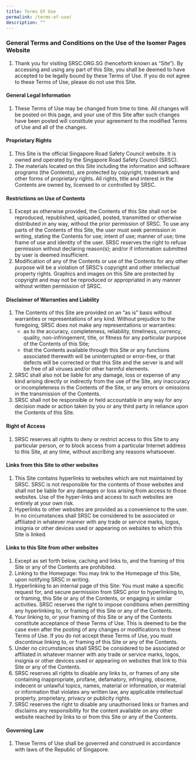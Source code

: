 ```yaml
---
title: Terms Of Use
permalink: /terms-of-use/
description: ""
---
```

### **General Terms and Conditions on the Use of the Isomer Pages Website**

1.  Thank you for visiting SRSC.ORG.SG (henceforth known as “Site”). By accessing and using any part of this Site, you shall be deemed to have accepted to be legally bound by these Terms of Use. If you do not agree to these Terms of Use, please do not use this Site.

#### **General Legal Information**

1.  These Terms of Use may be changed from time to time. All changes will be posted on this page, and your use of this Site after such changes have been posted will constitute your agreement to the modified Terms of Use and all of the changes.

#### **Proprietary Rights**

1.  This Site is the official Singapore Road Safety Council website. It is owned and operated by the Singapore Road Safety Council (SRSC).
2.  The materials located on this Site including the information and software programs (the Contents), are protected by copyright, trademark and other forms of proprietary rights. All rights, title and interest in the Contents are owned by, licensed to or controlled by SRSC.

#### **Restrictions on Use of Contents**

1.  Except as otherwise provided, the Contents of this Site shall not be reproduced, republished, uploaded, posted, transmitted or otherwise distributed in any way, without the prior permission of SRSC. To use any parts of the Contents of this Site, the user must seek permission in writing, stating the Contents for use; intent of use; manner of use; time frame of use and identity of the user. SRSC reserves the right to refuse permission without declaring reason(s); and/or if information submitted by user is deemed insufficient.
2.  Modification of any of the Contents or use of the Contents for any other purpose will be a violation of SRSC’s copyright and other intellectual property rights. Graphics and images on this Site are protected by copyright and may not be reproduced or appropriated in any manner without written permission of SRSC.

#### **Disclaimer of Warranties and Liability**

1.  The Contents of this Site are provided on an “as is” basis without warranties or representations of any kind. Without prejudice to the foregoing, SRSC does not make any representations or warranties:
    *   as to the accuracy, completeness, reliability, timeliness, currency, quality, non-infringement, title, or fitness for any particular purpose of the Contents of this Site;
    *   that the Contents available through this Site or any functions associated therewith will be uninterrupted or error-free, or that defects will be corrected or that this Site and the server is and will be free of all viruses and/or other harmful elements.
2.  SRSC shall also not be liable for any damage, loss or expense of any kind arising directly or indirectly from the use of the Site, any inaccuracy or incompleteness in the Contents of the Site, or any errors or omissions in the transmission of the Contents.
3.  SRSC shall not be responsible or held accountable in any way for any decision made or action taken by you or any third party in reliance upon the Contents of this Site.

#### **Right of Access**

1.  SRSC reserves all rights to deny or restrict access to this Site to any particular person, or to block access from a particular Internet address to this Site, at any time, without ascribing any reasons whatsoever.

#### **Links from this Site to other websites**

1.  This Site contains hyperlinks to websites which are not maintained by SRSC. SRSC is not responsible for the contents of those websites and shall not be liable for any damages or loss arising from access to those websites. Use of the hyper-links and access to such websites are entirely at your own risk.
2.  Hyperlinks to other websites are provided as a convenience to the user. In no circumstances shall SRSC be considered to be associated or affiliated in whatever manner with any trade or service marks, logos, insignia or other devices used or appearing on websites to which this Site is linked.

#### **Links to this Site from other websites**

1.  Except as set forth below, caching and links to, and the framing of this Site or any of the Contents are prohibited.
2.  Linking to the Homepage: You may link to the Homepage of this Site, upon notifying SRSC in writing.
3.  Hyperlinking to an internal page of this Site: You must make a specific request for, and secure permission from SRSC prior to hyperlinking to, or framing, this Site or any of the Contents, or engaging in similar activities. SRSC reserves the right to impose conditions when permitting any hyperlinking to, or framing of this Site or any of the Contents.
4.  Your linking to, or your framing of this Site or any of the Contents constitute acceptance of these Terms of Use. This is deemed to be the case even after the posting of any changes or modifications to these Terms of Use. If you do not accept these Terms of Use, you must discontinue linking to, or framing of this Site or any of the Contents.
5.  Under no circumstances shall SRSC be considered to be associated or affiliated in whatever manner with any trade or service marks, logos, insignia or other devices used or appearing on websites that link to this Site or any of the Contents.
6.  SRSC reserves all rights to disable any links to, or frames of any site containing inappropriate, profane, defamatory, infringing, obscene, indecent or unlawful topics, names, material or information, or material or information that violates any written law, any applicable intellectual property, proprietary, privacy or publicity rights.
7.  SRSC reserves the right to disable any unauthorised links or frames and disclaims any responsibility for the content available on any other website reached by links to or from this Site or any of the Contents.

#### **Governing Law**

1.  These Terms of Use shall be governed and construed in accordance with laws of the Republic of Singapore.